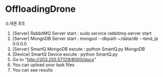 # OffloadingDrone
소개론 8조


1. [Server] RabbitMQ Server start : sudo service rabbitmq-server start
2. [Server] MongoDB Server start : mongod --dbpath ~/data/db --bind_ip 0.0.0.0
3. [Server] SmartQ MongoDB excute : python SmartQ.py MongoDB
4. [Device] SmartQ Device excute : python SmartQ.py <My Device>
5. Go to "http://203.255.57.129/8000/docs"
6. You can upload your task files
7. You can see results 
